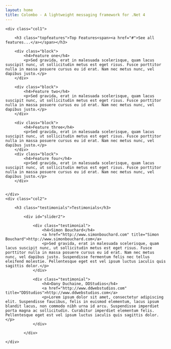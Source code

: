 ```yaml
---
layout: home
title: Colombo - A lightweight messaging framework for .Net 4
---
```


<div class="content-top"></div>

<div class="content clearfix">
	
	<div class="col1">
	
		<h3 class="topfeatures">Top Features<span><a href="#">See all features...</a></span></h3>

		<div class="block">
			<h4>Feature one</h4>
			<p>Sed gravida, erat in malesuada scelerisque, quam lacus suscipit nunc, ut sollicitudin metus est eget risus. Fusce porttitor nulla in massa posuere cursus eu id erat. Nam nec metus nunc, vel dapibus justo.</p>
		</div>

		<div class="block">
			<h4>Feature two</h4>
			<p>Sed gravida, erat in malesuada scelerisque, quam lacus suscipit nunc, ut sollicitudin metus est eget risus. Fusce porttitor nulla in massa posuere cursus eu id erat. Nam nec metus nunc, vel dapibus justo.</p>
		</div>

		<div class="block">
			<h4>Feature three</h4>
			<p>Sed gravida, erat in malesuada scelerisque, quam lacus suscipit nunc, ut sollicitudin metus est eget risus. Fusce porttitor nulla in massa posuere cursus eu id erat. Nam nec metus nunc, vel dapibus justo.</p>
		</div>
		<div class="block">
			<h4>Feature four</h4>
			<p>Sed gravida, erat in malesuada scelerisque, quam lacus suscipit nunc, ut sollicitudin metus est eget risus. Fusce porttitor nulla in massa posuere cursus eu id erat. Nam nec metus nunc, vel dapibus justo.</p>
		</div>

						
	</div>
	<div class="col2">
	
		<h3 class="testimonials">Testimonials</h3>
		
			<div id="slider2">

				<div class="testimonial">
					<h4>Simon Bouchard</h4>
					<a href="http://www.simonbouchard.com" title="Simon Bouchard">http://www.simonbouchard.com</a>
					<p>Sed gravida, erat in malesuada scelerisque, quam lacus suscipit nunc, ut sollicitudin metus est eget risus. Fusce porttitor nulla in massa posuere cursus eu id erat. Nam nec metus nunc, vel dapibus justo. Suspendisse fermentum felis nec tellus eleifend molestie. Pellentesque eget est vel ipsum luctus iaculis quis sagittis dolor.</p>				
				</div>

				<div class="testimonial">
					<h4>Dany Duchaine, DDStudios</h4>
					<a href="http://www.ddwebstudios.com" title="DDStudios">http://www.ddwebstudios.com</a>
					<p>Lorem ipsum dolor sit amet, consectetur adipiscing elit. Suspendisse faucibus, felis in euismod elementum, lacus ipsum blandit lacus, non commodo nibh urna id arcu. Suspendisse imperdiet porta magna ac sollicitudin. Curabitur imperdiet elementum felis. Pellentesque eget est vel ipsum luctus iaculis quis sagittis dolor.</p>				
				</div>
		
			</div>

	</div>
	
</div>
<div class="content-btm"></div>